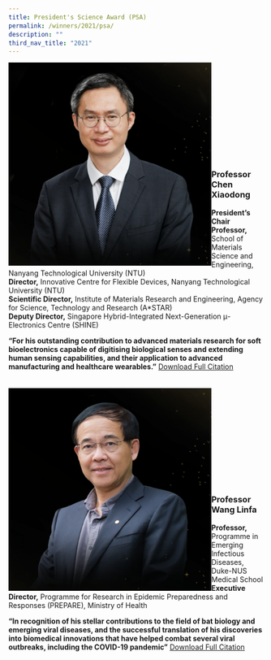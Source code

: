 ```yaml
---
title: President's Science Award (PSA)
permalink: /winners/2021/psa/
description: ""
third_nav_title: "2021"
---
```

<img src="/images/Winners/2021/Chen%20XiaoDong.png" alt="Professor Chen Xiaodong" style="width:400px" align="left"/><br/><br/><br/><br/><br/><br/><br/><br/><br/><br/><br/>
### **Professor Chen Xiaodong**
<b>President’s Chair Professor,</b> School of Materials Science and Engineering, Nanyang Technological University (NTU)<br>
<b>Director,</b> Innovative Centre for Flexible Devices, Nanyang Technological University (NTU)<br> 
<b>Scientific Director,</b> Institute of Materials Research and Engineering, Agency for Science, Technology and Research (A\*STAR)<br>
<b>Deputy Director,</b> Singapore Hybrid-Integrated Next-Generation μ-Electronics Centre (SHINE)  

<b>“For his outstanding contribution to advanced materials research for soft bioelectronics capable of digitising biological senses and extending human sensing capabilities, and their application to advanced manufacturing and healthcare wearables.”</b>
[Download Full Citation](/files/Winners/2021/PSA%202021_Prof%20Chen%20Xiaodong.pdf)
<br><br><br>
<img src="/images/Winners/2021/Wang%20Linfa.png" alt="Professor Wang Linfa" style="width:400px" align="left"/><br/><br/><br/><br/><br/><br/><br/><br/><br/><br/><br/>
### **Professor Wang Linfa**
<b>Professor,</b> Programme in Emerging Infectious Diseases, Duke-NUS Medical School<br>
<b>Executive Director,</b> Programme for Research in Epidemic Preparedness and Responses (PREPARE), Ministry of Health  

<b>“In recognition of his stellar contributions to the field of bat biology and emerging viral diseases, and the successful translation of his discoveries into biomedical innovations that have helped combat several viral outbreaks, including the COVID-19 pandemic”</b>
[Download Full Citation](/files/Winners/2021/PSA%202021_Prof%20Wang%20Linfa.pdf)